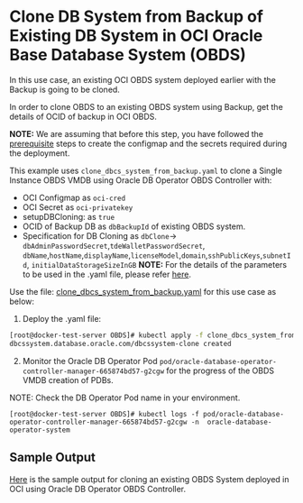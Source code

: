 # Clone DB System from Backup of Existing DB System in OCI Oracle Base Database System (OBDS)

In this use case, an existing OCI OBDS system deployed earlier with the Backup is going to be cloned.

In order to clone OBDS to an existing OBDS system using Backup, get the details of OCID of backup in OCI OBDS. 

**NOTE:** We are assuming that before this step, you have followed the [prerequisite](./../README.md#prerequisites-to-deploy-a-dbcs-system-using-oracle-db-operator-dbcs-controller) steps to create the configmap and the secrets required during the deployment.

This example uses `clone_dbcs_system_from_backup.yaml` to clone a Single Instance OBDS VMDB using Oracle DB Operator OBDS Controller with:

- OCI Configmap as `oci-cred`  
- OCI Secret as `oci-privatekey`
- setupDBCloning: as `true` 
- OCID of Backup DB as `dbBackupId` of existing OBDS system.
- Specification for DB Cloning as `dbClone`-> `dbAdminPasswordSecret`,`tdeWalletPasswordSecret`, `dbName`,`hostName`,`displayName`,`licenseModel`,`domain`,`sshPublicKeys`,`subnetId`, `initialDataStorageSizeInGB`
**NOTE:** For the details of the parameters to be used in the .yaml file, please refer [here](./dbcs_controller_parameters.md).

Use the file: [clone_dbcs_system_from_backup.yaml](./clone_dbcs_system_from_backup.yaml) for this use case as below:

1. Deploy the .yaml file:  
```sh
[root@docker-test-server OBDS]# kubectl apply -f clone_dbcs_system_from_backup.yaml
dbcssystem.database.oracle.com/dbcssystem-clone created
```

2. Monitor the Oracle DB Operator Pod `pod/oracle-database-operator-controller-manager-665874bd57-g2cgw` for the progress of the OBDS VMDB creation of PDBs. 

NOTE: Check the DB Operator Pod name in your environment.

```
[root@docker-test-server OBDS]# kubectl logs -f pod/oracle-database-operator-controller-manager-665874bd57-g2cgw -n  oracle-database-operator-system
```

## Sample Output

[Here](./clone_dbcs_system_from_backup_sample_output.log) is the sample output for cloning an existing OBDS System deployed in OCI using Oracle DB Operator OBDS Controller.
